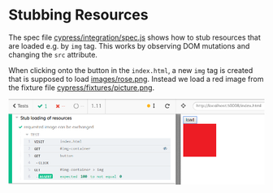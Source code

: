 # Stubbing Resources

The spec file [cypress/integration/spec.js](cypress/integration/spec.js) shows how to stub resources that are loaded e.g. by `img` tag. This works by observing DOM mutations and changing the `src` attribute.

When clicking onto the button in the `index.html`, a new `img` tag is created that is supposed to load [images/rose.png](images/rose.png). Instead we load a red image from the fixture file [cypress/fixtures/picture.png](cypress/fixtures/picture.png).

![Test example](images/example.png)
